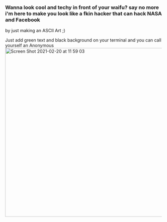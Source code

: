### Wanna look cool and techy in front of your waifu? say no more i'm here to make you look like a fkin hacker that can hack NASA and Facebook

by just making an ASCII Art ;)

Just add green text and black background on your terminal and you can call yourself an Anonymous
<img width="545" alt="Screen Shot 2021-02-20 at 11 59 03" src="https://user-images.githubusercontent.com/79232562/108584376-5803a800-7373-11eb-8410-e3112c079a49.png">
